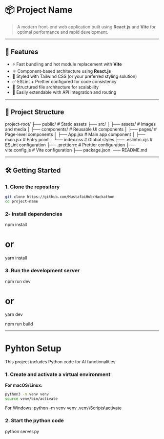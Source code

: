 # 📦 Project Name

> A modern front-end web application built using **React.js** and **Vite** for optimal performance and rapid development.

---

## 🚀 Features

- ⚡️ Fast bundling and hot module replacement with **Vite**
- ⚛️ Component-based architecture using **React.js**
- 🎨 Styled with Tailwind CSS (or your preferred styling solution)
- ✅ ESLint + Prettier configured for code consistency
- 📁 Structured file architecture for scalability
- 🔧 Easily extendable with API integration and routing

---

## 📁 Project Structure

project-root/
├── public/ # Static assets
├── src/
│ ├── assets/ # Images and media
│ ├── components/ # Reusable UI components
│ ├── pages/ # Page-level components
│ ├── App.jsx # Main app component
│ ├── main.jsx # Entry point
│ └── index.css # Global styles
├── .eslintrc.cjs # ESLint configuration
├── .prettierrc # Prettier configuration
├── vite.config.js # Vite configuration
├── package.json
└── README.md

---

## 🛠️ Getting Started

### 1. Clone the repository

```bash
git clone https://github.com/MustafaiHub/Hackathon
cd project-name
```

### 2- install dependencies

npm install

# or

yarn install

### 3. Run the development server

npm run dev

# or

yarn dev

npm run build

---

# Pyhton Setup

This project includes Python code for AI functionalities.

### 1. Create and activate a virtual environment

**For macOS/Linux:**

```bash
python3 -m venv venv
source venv/bin/activate
```

For Windows:
python -m venv venv
.venv\Scripts\activate

### 2. Start the python code

python server.py
